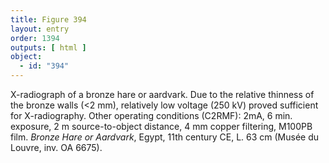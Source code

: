```yaml
---
title: Figure 394
layout: entry
order: 1394
outputs: [ html ]
object:
  - id: "394"
---
```


X-radiograph of a bronze hare or aardvark. Due to the relative thinness of the bronze walls (<2 mm), relatively low voltage (250 kV) proved sufficient for X-radiography. Other operating conditions (C2RMF): 2mA, 6 min. exposure, 2 m source-to-object distance, 4 mm copper filtering, M100PB film. *Bronze Hare or Aardvark*, Egypt, 11th century CE, L. 63 cm (Musée du Louvre, inv. OA 6675).
